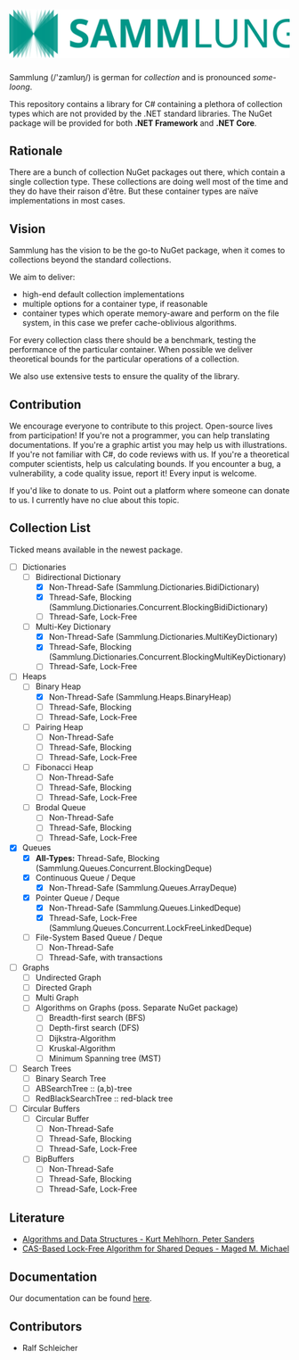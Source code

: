 # ![Sammlung](Images/LogoWithName.svg)

Sammlung (/'zamlʊŋ/) is german for *collection* and is pronounced *some-loong*.

This repository contains a library for C# containing a plethora of collection types which are not provided by the .NET
standard libraries. The NuGet package will be provided for both **.NET Framework** and **.NET Core**.

## Rationale

There are a bunch of collection NuGet packages out there, which contain a single collection type. These collections are
doing well most of the time and they do have their raison d'être. But these container types are naïve implementations in
most cases.

## Vision

Sammlung has the vision to be the go-to NuGet package, when it comes to collections beyond the standard collections.

We aim to deliver:

- high-end default collection implementations
- multiple options for a container type, if reasonable
- container types which operate memory-aware and perform on the file system, in this case we prefer cache-oblivious
  algorithms.

For every collection class there should be a benchmark, testing the performance of the particular container. When
possible we deliver theoretical bounds for the particular operations of a collection.

We also use extensive tests to ensure the quality of the library.

## Contribution

We encourage everyone to contribute to this project. Open-source lives from participation!
If you're not a programmer, you can help translating documentations. If you're a graphic artist you may help us with
illustrations. If you're not familiar with C#, do code reviews with us. If you're a theoretical computer scientists,
help us calculating bounds. If you encounter a bug, a vulnerability, a code quality issue, report it! Every input is
welcome.

If you'd like to donate to us. Point out a platform where someone can donate to us. I currently have no clue about this
topic.

## Collection List

Ticked means available in the newest package.

- [ ] Dictionaries
    - [ ] Bidirectional Dictionary
        - [X] Non-Thread-Safe (Sammlung.Dictionaries.BidiDictionary)
        - [X] Thread-Safe, Blocking (Sammlung.Dictionaries.Concurrent.BlockingBidiDictionary)
        - [ ] Thread-Safe, Lock-Free
    - [ ] Multi-Key Dictionary
        - [X] Non-Thread-Safe (Sammlung.Dictionaries.MultiKeyDictionary)
        - [X] Thread-Safe, Blocking (Sammlung.Dictionaries.Concurrent.BlockingMultiKeyDictionary)
        - [ ] Thread-Safe, Lock-Free
- [ ] Heaps
    - [ ] Binary Heap
        - [X] Non-Thread-Safe (Sammlung.Heaps.BinaryHeap)
        - [ ] Thread-Safe, Blocking
        - [ ] Thread-Safe, Lock-Free
    - [ ] Pairing Heap
        - [ ] Non-Thread-Safe
        - [ ] Thread-Safe, Blocking
        - [ ] Thread-Safe, Lock-Free
    - [ ] Fibonacci Heap
        - [ ] Non-Thread-Safe
        - [ ] Thread-Safe, Blocking
        - [ ] Thread-Safe, Lock-Free
    - [ ] Brodal Queue
        - [ ] Non-Thread-Safe
        - [ ] Thread-Safe, Blocking
        - [ ] Thread-Safe, Lock-Free
- [X] Queues
    - [X] **All-Types:** Thread-Safe, Blocking (Sammlung.Queues.Concurrent.BlockingDeque)
    - [X] Continuous Queue / Deque
        - [X] Non-Thread-Safe (Sammlung.Queues.ArrayDeque)
    - [X] Pointer Queue / Deque
        - [X] Non-Thread-Safe (Sammlung.Queues.LinkedDeque)
        - [X] Thread-Safe, Lock-Free (Sammlung.Queues.Concurrent.LockFreeLinkedDeque)
    - [ ] File-System Based Queue / Deque
        - [ ] Non-Thread-Safe
        - [ ] Thread-Safe, with transactions
- [ ] Graphs
    - [ ] Undirected Graph
    - [ ] Directed Graph
    - [ ] Multi Graph
    - [ ] Algorithms on Graphs (poss. Separate NuGet package)
        - [ ] Breadth-first search (BFS)
        - [ ] Depth-first search (DFS)
        - [ ] Dijkstra-Algorithm
        - [ ] Kruskal-Algorithm
        - [ ] Minimum Spanning tree (MST)
- [ ] Search Trees
    - [ ] Binary Search Tree
    - [ ] ABSearchTree :: (a,b)-tree
    - [ ] RedBlackSearchTree :: red-black tree
- [ ] Circular Buffers
    - [ ] Circular Buffer
        - [ ] Non-Thread-Safe
        - [ ] Thread-Safe, Blocking
        - [ ] Thread-Safe, Lock-Free
    - [ ] BipBuffers
        - [ ] Non-Thread-Safe
        - [ ] Thread-Safe, Blocking
        - [ ] Thread-Safe, Lock-Free

## Literature

- [Algorithms and Data Structures - Kurt Mehlhorn, Peter Sanders](https://doi.org/10.1007/978-3-540-77978-0)
- [CAS-Based Lock-Free Algorithm for Shared Deques - Maged M. Michael](https://doi.org/10.1007/978-3-540-45209-6_92)
  
## Documentation

Our documentation can be found [here](https://schleicher-dev.github.io/Sammlung/).

## Contributors

- Ralf Schleicher



